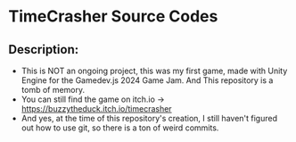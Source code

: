 # TimeCrasher Source Codes

## Description:
- This is NOT an ongoing project, this was my first game, made with Unity Engine for the Gamedev.js 2024 Game Jam. And This repository is a tomb of memory.
- You can still find the game on itch.io -> https://buzzytheduck.itch.io/timecrasher
- And yes, at the time of this repository's creation, I still haven't figured out how to use git, so there is a ton of weird commits.
